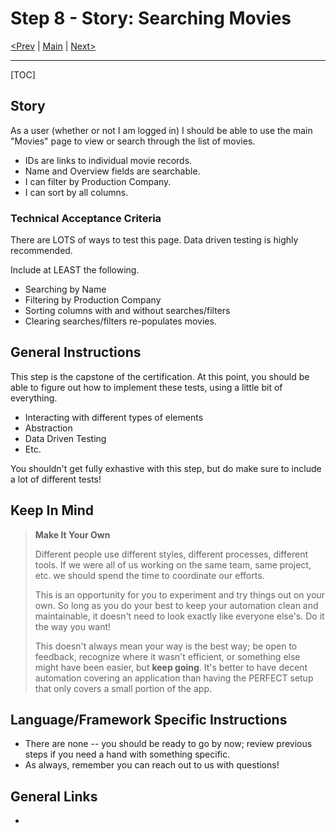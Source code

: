 # Step 8 - Story: Searching Movies

[<Prev](./step7.md) | [Main](../../README.md) | [Next>](./step9.md)

---

[TOC]

## Story

As a user (whether or not I am logged in) I should be able to use the main "Movies" page to view or search through the list of movies.

-   IDs are links to individual movie records.
-   Name and Overview fields are searchable.
-   I can filter by Production Company.
-   I can sort by all columns.

### Technical Acceptance Criteria

There are LOTS of ways to test this page. Data driven testing is highly recommended.

Include at LEAST the following.

-   Searching by Name
-   Filtering by Production Company
-   Sorting columns with and without searches/filters
-   Clearing searches/filters re-populates movies.

## General Instructions

This step is the capstone of the certification. At this point, you should be able to figure out how to implement these tests, using a little bit of everything.

-   Interacting with different types of elements
-   Abstraction
-   Data Driven Testing
-   Etc.

You shouldn't get fully exhastive with this step, but do make sure to include a lot of different tests!

## Keep In Mind

> **Make It Your Own**
>
> Different people use different styles, different processes, different tools. If we were all of us working on the same team, same project, etc. we should spend the time to coordinate our efforts.
>
> This is an opportunity for you to experiment and try things out on your own. So long as you do your best to keep your automation clean and maintainable, it doesn't need to look exactly like everyone else's. Do it the way you want!
>
> This doesn't always mean your way is the best way; be open to feedback, recognize where it wasn't efficient, or something else might have been easier, but **keep going**. It's better to have decent automation covering an application than having the PERFECT setup that only covers a small portion of the app.

## Language/Framework Specific Instructions

-   There are none -- you should be ready to go by now; review previous steps if you need a hand with something specific.
-   As always, remember you can reach out to us with questions!

## General Links

-
